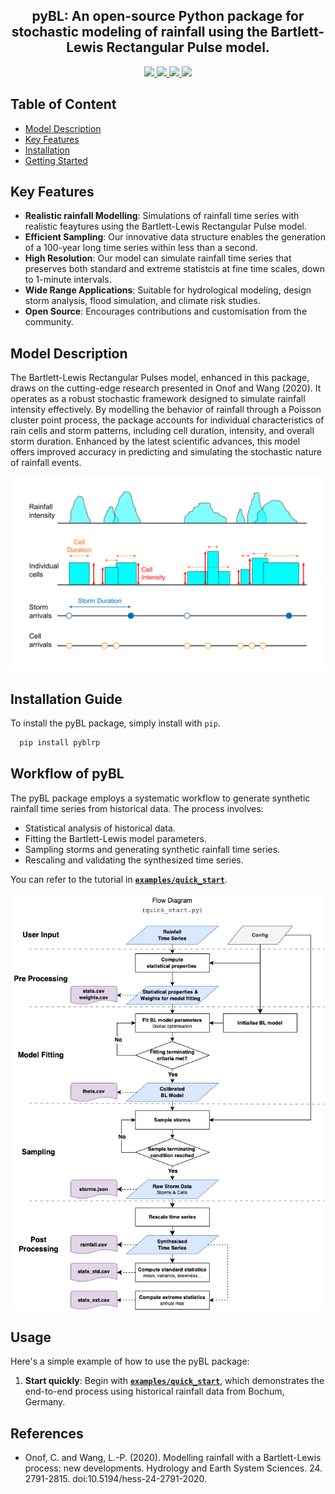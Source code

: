 <!-- <h1 align="center">
  <br>
  <a href="https://example.com/">
  <img src="path_to_uploaded_image/logo.png" alt="pyBL" width="200"></a>
  <br>
  pyBL
  <br>
</h1> -->

<h2 align="center">pyBL: An open-source Python package for stochastic modeling of rainfall using the Bartlett-Lewis Rectangular Pulse model.</h2>

<p align="center">
  <a href="http://makeapullrequest.com">
    <img src="https://img.shields.io/badge/PRs-welcome-brightgreen.svg">
  </a>
  <a href="https://github.com/NTU-CompHydroMet-Lab/pyBL/actions/workflows/tests.yml">
    <img src="https://github.com/NTU-CompHydroMet-Lab/pyBL/actions/workflows/tests.yml/badge.svg">
  </a>
  <a href="https://github.com/NTU-CompHydroMet-Lab/pyBL/actions/workflows/docs.yml">
    <img src="https://github.com/NTU-CompHydroMet-Lab/pyBL/actions/workflows/docs.yml/badge.svg">
  </a>
  <a>
    <img src="https://img.shields.io/pypi/pyversions/pyBLRP">
  </a>
</p>

## Table of Content

- [Model Description](#model-description)
- [Key Features](#key-features)
- [Installation](#installation)
- [Getting Started](#getting-started)


## Key Features
- **Realistic rainfall Modelling**: Simulations of rainfall time series with realistic feaytures using the Bartlett-Lewis Rectangular Pulse model.
- **Efficient Sampling**: Our innovative data structure enables the generation of a 100-year long time series within less than a second.
- **High Resolution**: Our model can simulate rainfall time series that preserves both standard and extreme statistcis at fine time scales, down to 1-minute intervals.
- **Wide Range Applications**: Suitable for hydrological modeling, design storm analysis, flood simulation, and climate risk studies.
- **Open Source**: Encourages contributions and customisation from the community.

## Model Description
The Bartlett-Lewis Rectangular Pulses model, enhanced in this package, draws on the cutting-edge research presented in Onof and Wang (2020). It operates as a robust stochastic framework designed to simulate rainfall intensity effectively. By modelling the behavior of rainfall through a Poisson cluster point process, the package accounts for individual characteristics of rain cells and storm patterns, including cell duration, intensity, and overall storm duration. Enhanced by the latest scientific advances, this model offers improved accuracy in predicting and simulating the stochastic nature of rainfall events.

![fig01-RBL](https://raw.githubusercontent.com/NTU-CompHydroMet-Lab/pyBL/main/assets/fig01-RBL.png)

## Installation Guide
To install the pyBL package, simply install with `pip`.
```bash
  pip install pyblrp
```

## Workflow of pyBL

<!-- //CY: previous version -->
<!-- The pyBL package follows a systematic workflow for generating synthetic rainfall time series using historical records. The process involves computing statistical properties, fitting BL model parameters, sampling storms, and rescaling time series to produce synthesized time series. -->

The pyBL package employs a systematic workflow to generate synthetic rainfall time series from historical data. The process involves:

- Statistical analysis of historical data.
- Fitting the Bartlett-Lewis model parameters.
- Sampling storms and generating synthetic rainfall time series.
- Rescaling and validating the synthesized time series.

You can refer to the tutorial in [**`examples/quick_start`**](https://github.com/NTU-CompHydroMet-Lab/pyBL/blob/main/examples/quick_start/quick_start.ipynb).

<!-- //CY: the necessarity of adding this line? -->
<!-- For a detailed breakdown of each step, see our Detailed Workflow Documentation. -->

![fig02-package-workflow](https://raw.githubusercontent.com/NTU-CompHydroMet-Lab/pyBL/main/assets/fig02-package-workflow.png)


## Usage

Here's a simple example of how to use the pyBL package:


1. **Start quickly**: Begin with [**`examples/quick_start`**](https://github.com/NTU-CompHydroMet-Lab/pyBL/blob/main/examples/quick_start/quick_start.ipynb), which demonstrates the end-to-end process using historical rainfall data from Bochum, Germany.
<!-- 
2. **Some simple examples**

```python
import pybl

# Example usage
# [[need help from kilin]]

``` -->
<!-- ## Contribution  -->

<!-- ## Citation -->


## References
-  Onof, C. and Wang, L.-P. (2020). Modelling rainfall with a Bartlett-Lewis process: new developments. Hydrology and Earth System Sciences. 24. 2791-2815. doi:10.5194/hess-24-2791-2020. 

